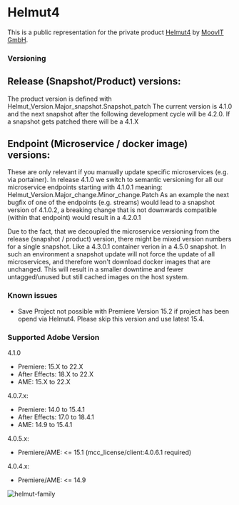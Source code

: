 # Helmut4
This is a public representation for the private product [Helmut4](https://www.helmut.de/) by [MoovIT GmbH](https://www.moovit.de).

### Versioning
## Release (Snapshot/Product) versions:
The product version is defined with 
Helmut_Version.Major_snapshot.Snapshot_patch
The current version is 4.1.0 and the next snapshot after the following development cycle will be 4.2.0. If a snapshot gets patched there will be a 4.1.X

## Endpoint (Microservice / docker image) versions:
These are only relevant if you manually update specific microservices (e.g. via portainer). 
In release 4.1.0 we switch to semantic versioning for all our microservice endpoints starting with 4.1.0.1 meaning:
Helmut_Version.Major_change.Minor_change.Patch
As an example the next bugfix of one of the endpoints (e.g. streams) would lead to a snapshot version of 4.1.0.2, a breaking change that is not downwards compatible (within that endpoint) would result in a 4.2.0.1

Due to the fact, that we decoupled the microservice versioning from the release (snapshot / product) version, there might be mixed version numbers for a single snapshot. Like a 4.3.0.1 container verion in a 4.5.0 snapshot. In such an environment a snapshot update will not force the update of all microservices, and therefore won't download docker images that are unchanged. This will result in a smaller downtime and fewer untagged/unused but still cached images on the host system.

### Known issues
- Save Project not possible with Premiere Version 15.2 if project has been opend via Helmut4. Please skip this version and use latest 15.4.

### Supported Adobe Version
4.1.0
- Premiere: 15.X to 22.X
- After Effects: 18.X to 22.X
- AME: 15.X to 22.X

4.0.7.x:
- Premiere: 14.0 to 15.4.1
- After Effects: 17.0 to 18.4.1
- AME: 14.9 to 15.4.1

4.0.5.x:
- Premiere/AME: <= 15.1 (mcc_license/client:4.0.6.1 required)

4.0.4.x:
- Premiere/AME: <= 14.9

![helmut-family](https://sev.moovit24.de/uploads/TW9vdklUIEdtYkg/OxHA6b6M3JAoqhup7HTVSUgew9Tt0DP66E8JJZSFe0v8xxDoRfxYuOzzl9g5jR3ElGWTcsuu6NQ1xjS3VlpOdRNDco5vmnP1vVbW/Helmut-4-Family-Logo-2.png)

